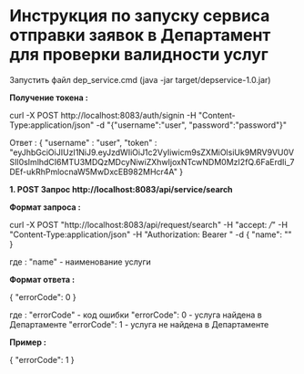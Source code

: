 ﻿# Инструкция по запуску сервиса отправки заявок в Департамент для проверки валидности услуг

Запустить файл dep_service.cmd (java -jar target/depservice-1.0.jar)

<b>Получение токена : </b>

curl -X POST http://localhost:8083/auth/signin -H "Content-Type:application/json" -d "{\"username\":\"user\", \"password\":\"password\"}"

Ответ : 
{
  "username" : "user",
  "token" : "eyJhbGciOiJIUzI1NiJ9.eyJzdWIiOiJ1c2VyIiwicm9sZXMiOlsiUk9MRV9VU0VSIl0sImlhdCI6MTU3MDQzMDcyNiwiZXhwIjoxNTcwNDM0MzI2fQ.6FaErdIi_7DEf-ukRhPmlocnaW5MwDxcEB982MHcr4A"
}

<b>1. POST Запрос http://localhost:8083/api/service/search</b>

<b>Формат запроса : </b>

curl -X POST "http://localhost:8083/api/request/search" -H "accept: */*" -H "Content-Type:application/json" 
-H "Authorization: Bearer <TOKEN>" -d { \"name\": \"<value>\" }

где :
  "name" - наименование услуги

<b>Формат ответа : </b>

{
  "errorCode": 0
}

где :
   "errorCode" - код ошибки
	   "errorCode": 0 - услуга найдена в Департаменте
	   "errorCode": 1 - услуга не найдена в Департаменте

<b>Пример :</b>

{
  "errorCode": 1
}